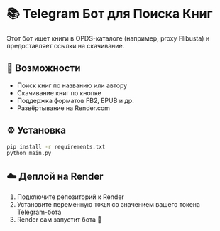 # 📚 Telegram Бот для Поиска Книг

Этот бот ищет книги в OPDS-каталоге (например, proxy Flibusta) и предоставляет ссылки на скачивание.

## 🚀 Возможности
- Поиск книг по названию или автору
- Скачивание книг по кнопке
- Поддержка форматов FB2, EPUB и др.
- Развёртывание на Render.com

## ⚙️ Установка
```bash
pip install -r requirements.txt
python main.py
```

## ☁️ Деплой на Render
1. Подключите репозиторий к Render
2. Установите переменную `TOKEN` со значением вашего токена Telegram-бота
3. Render сам запустит бота 🎉
